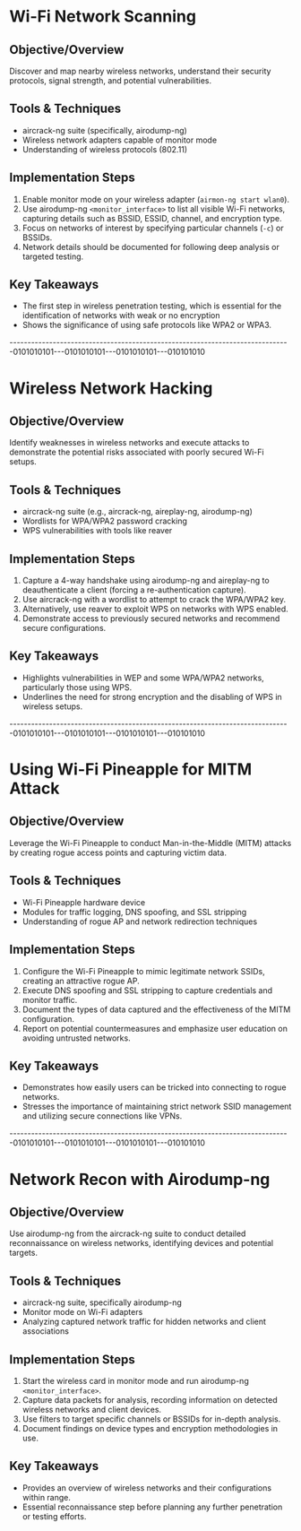 # Wi-Fi Network Scanning

## Objective/Overview
Discover and map nearby wireless networks, understand their security protocols, signal strength, and potential vulnerabilities.

## Tools & Techniques
- aircrack-ng suite (specifically, airodump-ng)
- Wireless network adapters capable of monitor mode
- Understanding of wireless protocols (802.11)

## Implementation Steps
1. Enable monitor mode on your wireless adapter (`airmon-ng start wlan0`).
2. Use airodump-ng `<monitor_interface>` to list all visible Wi-Fi networks, capturing details such as BSSID, ESSID, channel, and encryption type.
3. Focus on networks of interest by specifying particular channels (`-c`) or BSSIDs.
4. Network details should be documented for following deep analysis or targeted testing.

## Key Takeaways
- The first step in wireless penetration testing, which is essential for the identification of networks with weak or no encryption
- Shows the significance of using safe protocols like WPA2 or WPA3.


------------------------------------------------------------------------------0101010101---0101010101---0101010101---010101010
# Wireless Network Hacking

## Objective/Overview
Identify weaknesses in wireless networks and execute attacks to demonstrate the potential risks associated with poorly secured Wi-Fi setups.

## Tools & Techniques
- aircrack-ng suite (e.g., aircrack-ng, aireplay-ng, airodump-ng)
- Wordlists for WPA/WPA2 password cracking
- WPS vulnerabilities with tools like reaver

## Implementation Steps
1. Capture a 4-way handshake using airodump-ng and aireplay-ng to deauthenticate a client (forcing a re-authentication capture).
2. Use aircrack-ng with a wordlist to attempt to crack the WPA/WPA2 key.
3. Alternatively, use reaver to exploit WPS on networks with WPS enabled.
4. Demonstrate access to previously secured networks and recommend secure configurations.

## Key Takeaways
- Highlights vulnerabilities in WEP and some WPA/WPA2 networks, particularly those using WPS.
- Underlines the need for strong encryption and the disabling of WPS in wireless setups.


------------------------------------------------------------------------------0101010101---0101010101---0101010101---010101010
# Using Wi-Fi Pineapple for MITM Attack

## Objective/Overview
Leverage the Wi-Fi Pineapple to conduct Man-in-the-Middle (MITM) attacks by creating rogue access points and capturing victim data.

## Tools & Techniques
- Wi-Fi Pineapple hardware device
- Modules for traffic logging, DNS spoofing, and SSL stripping
- Understanding of rogue AP and network redirection techniques

## Implementation Steps
1. Configure the Wi-Fi Pineapple to mimic legitimate network SSIDs, creating an attractive rogue AP.
2. Execute DNS spoofing and SSL stripping to capture credentials and monitor traffic.
3. Document the types of data captured and the effectiveness of the MITM configuration.
4. Report on potential countermeasures and emphasize user education on avoiding untrusted networks.

## Key Takeaways
- Demonstrates how easily users can be tricked into connecting to rogue networks.
- Stresses the importance of maintaining strict network SSID management and utilizing secure connections like VPNs.



------------------------------------------------------------------------------0101010101---0101010101---0101010101---010101010
# Network Recon with Airodump-ng

## Objective/Overview
Use airodump-ng from the aircrack-ng suite to conduct detailed reconnaissance on wireless networks, identifying devices and potential targets.

## Tools & Techniques
- aircrack-ng suite, specifically airodump-ng
- Monitor mode on Wi-Fi adapters
- Analyzing captured network traffic for hidden networks and client associations

## Implementation Steps
1. Start the wireless card in monitor mode and run airodump-ng `<monitor_interface>`.
2. Capture data packets for analysis, recording information on detected wireless networks and client devices.
3. Use filters to target specific channels or BSSIDs for in-depth analysis.
4. Document findings on device types and encryption methodologies in use.

## Key Takeaways
- Provides an overview of wireless networks and their configurations within range.
- Essential reconnaissance step before planning any further penetration or testing efforts.
